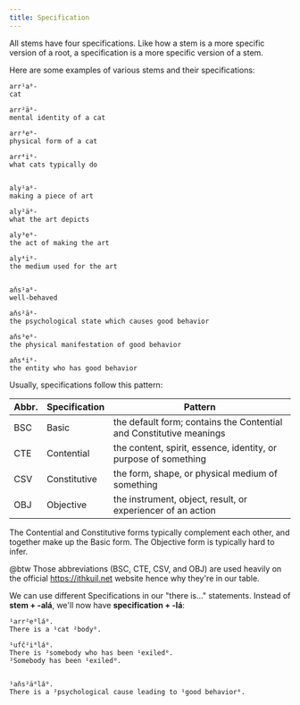 ```yaml
---
title: Specification
---
```


All stems have four specifications. Like how a stem is a more specific version
of a root, a specification is a more specific version of a stem.

Here are some examples of various stems and their specifications:

```cx table
arr¹a⁰-
cat

arr²ä⁰-
mental identity of a cat

arr³e⁰-
physical form of a cat

arr⁴i⁰-
what cats typically do


aly¹a⁰-
making a piece of art

aly²ä⁰-
what the art depicts

aly³e⁰-
the act of making the art

aly⁴i⁰-
the medium used for the art


aňs¹a⁰-
well-behaved

aňs²ä⁰-
the psychological state which causes good behavior

aňs³e⁰-
the physical manifestation of good behavior

aňs⁴i⁰-
the entity who has good behavior
```

Usually, specifications follow this pattern:

| Abbr. | Specification | Pattern                                                             |
| ----- | ------------- | ------------------------------------------------------------------- |
| BSC   | Basic         | the default form; contains the Contential and Constitutive meanings |
| CTE   | Contential    | the content, spirit, essence, identity, or purpose of something     |
| CSV   | Constitutive  | the form, shape, or physical medium of something                    |
| OBJ   | Objective     | the instrument, object, result, or experiencer of an action         |

The Contential and Constitutive forms typically complement each other, and
together make up the Basic form. The Objective form is typically hard to infer.

@btw Those abbreviations (BSC, CTE, CSV, and OBJ) are used heavily on the
official <https://ithkuil.net> website hence why they're in our table.

We can use different Specifications in our "there is..." statements. Instead of
**stem + -alá**, we'll now have **specification + -lá**:

```cx
¹arr²e⁰lá⁰.
There is a ¹cat ²body⁰.

¹ufč²i⁰lá⁰.
There is ²somebody who has been ¹exiled⁰.
²Somebody has been ¹exiled⁰.


¹aňs²ä⁰lá⁰.
There is a ²psychological cause leading to ¹good behavior⁰.
```
